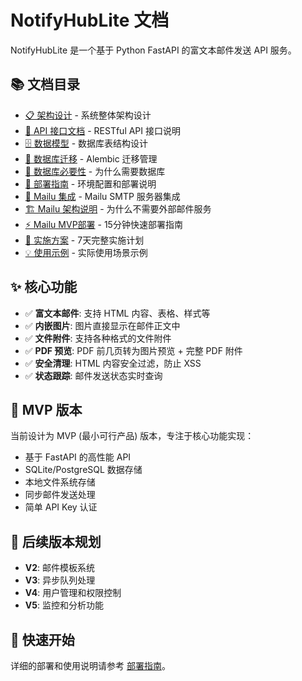 # NotifyHubLite 文档

NotifyHubLite 是一个基于 Python FastAPI 的富文本邮件发送 API 服务。

## 📚 文档目录

- [📋 架构设计](architecture.md) - 系统整体架构设计
- [🔌 API 接口文档](api.md) - RESTful API 接口说明
- [🗄️ 数据模型](data-models.md) - 数据库表结构设计
- [🔄 数据库迁移](database-migration.md) - Alembic 迁移管理
- [🤔 数据库必要性](database-necessity.md) - 为什么需要数据库
- [🚀 部署指南](deployment.md) - 环境配置和部署说明
- [📧 Mailu 集成](mailu-integration.md) - Mailu SMTP 服务器集成
- [🏗️ Mailu 架构说明](mailu-architecture.md) - 为什么不需要外部邮件服务
- [⚡ Mailu MVP部署](mailu-mvp.md) - 15分钟快速部署指南
- [📝 实施方案](implementation.md) - 7天完整实施计划
- [💡 使用示例](examples.md) - 实际使用场景示例

## ✨ 核心功能

- ✅ **富文本邮件**: 支持 HTML 内容、表格、样式等
- ✅ **内嵌图片**: 图片直接显示在邮件正文中
- ✅ **文件附件**: 支持各种格式的文件附件
- ✅ **PDF 预览**: PDF 前几页转为图片预览 + 完整 PDF 附件
- ✅ **安全清理**: HTML 内容安全过滤，防止 XSS
- ✅ **状态跟踪**: 邮件发送状态实时查询

## 🎯 MVP 版本

当前设计为 MVP (最小可行产品) 版本，专注于核心功能实现：

- 基于 FastAPI 的高性能 API
- SQLite/PostgreSQL 数据存储
- 本地文件系统存储
- 同步邮件发送处理
- 简单 API Key 认证

## 🔄 后续版本规划

- **V2**: 邮件模板系统
- **V3**: 异步队列处理
- **V4**: 用户管理和权限控制
- **V5**: 监控和分析功能

## 🚀 快速开始

详细的部署和使用说明请参考 [部署指南](deployment.md)。
